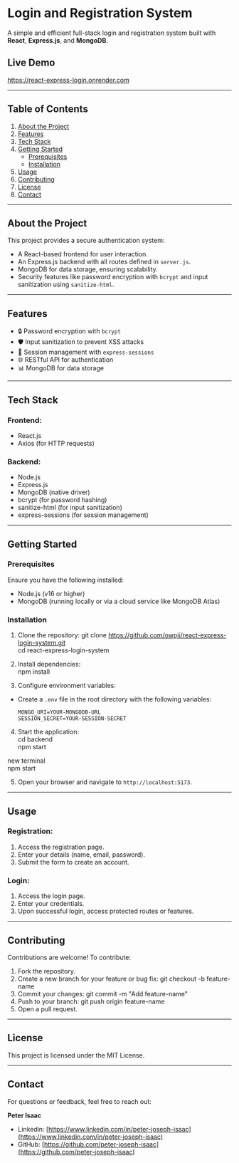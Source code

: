 # **Login and Registration System**

A simple and efficient full-stack login and registration system built with **React**, **Express.js**, and **MongoDB**.

## Live Demo  
https://react-express-login.onrender.com    


---

## **Table of Contents**
1. [About the Project](#about-the-project)
2. [Features](#features)
3. [Tech Stack](#tech-stack)
4. [Getting Started](#getting-started)
    - [Prerequisites](#prerequisites)
    - [Installation](#installation)
5. [Usage](#usage)
6. [Contributing](#contributing)
7. [License](#license)
8. [Contact](#contact)

---

## **About the Project**

This project provides a secure authentication system:
- A React-based frontend for user interaction.
- An Express.js backend with all routes defined in `server.js`.
- MongoDB for data storage, ensuring scalability.
- Security features like password encryption with `bcrypt` and input sanitization using `sanitize-html`.

---

## **Features**

- 🔒 Password encryption with `bcrypt`
- 🛡️ Input sanitization to prevent XSS attacks
- 📂 Session management with `express-sessions`
- 🌐 RESTful API for authentication
- 📊 MongoDB for data storage

---

## **Tech Stack**

### Frontend:
- React.js
- Axios (for HTTP requests)

### Backend:
- Node.js
- Express.js
- MongoDB (native driver)
- bcrypt (for password hashing)
- sanitize-html (for input sanitization)
- express-sessions (for session management)

---

## **Getting Started**

### Prerequisites

Ensure you have the following installed:
- Node.js (v16 or higher)
- MongoDB (running locally or via a cloud service like MongoDB Atlas)

### Installation

1. Clone the repository:
git clone https://github.com/owpji/react-express-login-system.git  
cd react-express-login-system


2. Install dependencies:  
npm install


3. Configure environment variables:
- Create a `.env` file in the root directory with the following variables:
  ```
  MONGO_URI=YOUR-MONGODB-URL  
  SESSION_SECRET=YOUR-SESSION-SECRET
  ```

4. Start the application:  
cd backend  
npm start  
  
new terminal  
npm start


5. Open your browser and navigate to `http://localhost:5173`.

---

## **Usage**

### Registration:
1. Access the registration page.
2. Enter your details (name, email, password).
3. Submit the form to create an account.

### Login:
1. Access the login page.
2. Enter your credentials.
3. Upon successful login, access protected routes or features.

---


## **Contributing**

Contributions are welcome! To contribute:

1. Fork the repository.
2. Create a new branch for your feature or bug fix:
git checkout -b feature-name
3. Commit your changes:
git commit -m "Add feature-name"
4. Push to your branch:
git push origin feature-name
5. Open a pull request.

---

## **License**

This project is licensed under the MIT License.

---

## **Contact**

For questions or feedback, feel free to reach out:

**Peter Isaac**  
- Linkedin: [https://www.linkedin.com/in/peter-joseph-isaac](https://www.linkedin.com/in/peter-joseph-isaac)
- GitHub: [https://github.com/peter-joseph-isaac](https://github.com/peter-joseph-isaac)
